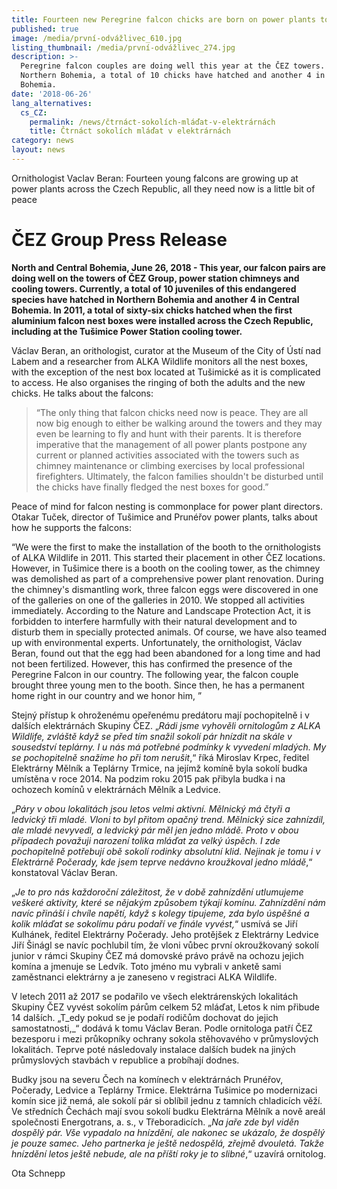 ```yaml
---
title: Fourteen new Peregrine falcon chicks are born on power plants towers
published: true
image: /media/první-odvážlivec_610.jpg
listing_thumbnail: /media/první-odvážlivec_274.jpg
description: >-
  Peregrine falcon couples are doing well this year at the ČEZ towers. In the
  Northern Bohemia, a total of 10 chicks have hatched and another 4 in Central
  Bohemia.
date: '2018-06-26'
lang_alternatives:
  cs_CZ:
    permalink: /news/čtrnáct-sokolích-mláďat-v-elektrárnách
    title: Čtrnáct sokolích mláďat v elektrárnách
category: news
layout: news
---
```

Ornithologist Vaclav Beran: Fourteen young falcons are growing up at power plants across the Czech Republic, all they need now is a little bit of peace

# ČEZ Group Press Release

**North and Central Bohemia, June 26, 2018 - This year, our falcon pairs are doing well on the towers of ČEZ Group, power station chimneys and cooling towers. Currently, a total of 10 juveniles of this endangered species have hatched in Northern Bohemia and another 4 in Central Bohemia. In 2011, a total of sixty-six chicks hatched when the first aluminium falcon nest boxes were installed across the Czech Republic, including at the Tušimice Power Station cooling tower.**

Václav Beran, an orithologist, curator at the Museum of the City of Ústí nad Labem and a researcher from ALKA Wildlife monitors all the nest boxes, with the exception of the nest box located at Tušimické as it is complicated to access. He also organises the ringing of both the adults and the new chicks. He talks about the falcons:

> “The only thing that falcon chicks need now is peace. They are all now big enough to either be walking around the towers and they may even be learning to fly and hunt with their parents. It is therefore imperative that the management of all power plants postpone any current or planned activities associated with the towers such as chimney maintenance or climbing exercises by local professional firefighters. Ultimately, the falcon families shouldn't be disturbed until the chicks have finally fledged the nest boxes for good.”



Peace of mind for falcon nesting is commonplace for power plant directors. Otakar Tuček, director of Tušimice and Prunéřov power plants, talks about how he supports the falcons:

“We were the first to make the installation of the booth to the ornithologists of ALKA Wildlife in 2011. This started their placement in other ČEZ locations. However, in Tušimice there is a booth on the cooling tower, as the chimney was demolished as part of a comprehensive power plant renovation. During the chimney's dismantling work, three falcon eggs were discovered in one of the galleries on one of the galleries in 2010. We stopped all activities immediately. According to the Nature and Landscape Protection Act, it is forbidden to interfere harmfully with their natural development and to disturb them in specially protected animals. Of course, we have also teamed up with environmental experts. Unfortunately, the ornithologist, Václav Beran, found out that the egg had been abandoned for a long time and had not been fertilized. However, this has confirmed the presence of the Peregrine Falcon in our country. The following year, the falcon couple brought three young men to the booth. Since then, he has a permanent home right in our country and we honor him, ”



Stejný přístup k ohroženému opeřenému predátoru mají pochopitelně i v dalších elektrárnách Skupiny ČEZ. „_Rádi jsme vyhověli ornitologům z ALKA Wildlife, zvláště když se před tím snažil sokolí pár hnízdit na skále v sousedství teplárny. I u nás má potřebné podmínky k vyvedení mladých. My se pochopitelně snažíme ho při tom nerušit_,“ říká Miroslav Krpec, ředitel Elektrárny Mělník a Teplárny Trmice, na jejímž komíně byla sokolí budka umístěna v roce 2014. Na podzim roku 2015 pak přibyla budka i na ochozech komínů v elektrárnách Mělník a Ledvice. 

„_Páry v obou lokalitách jsou letos velmi aktivní. Mělnický má čtyři a ledvický tři mladé. Vloni to byl přitom opačný trend. Mělnický sice zahnízdil, ale mladé nevyvedl, a ledvický pár měl jen jedno mládě. Proto v obou případech považuji narození tolika mláďat za velký úspěch. I zde pochopitelně potřebují obě sokolí rodinky absolutní klid. Nejinak je tomu i v Elektrárně Počerady, kde jsem teprve nedávno kroužkoval jedno mládě_,“ konstatoval Václav Beran.

„_Je to pro nás každoroční záležitost, že v době zahnízdění utlumujeme veškeré aktivity, které se nějakým způsobem týkají komínu. Zahnízdění nám navíc přináší i chvíle napětí, když s kolegy tipujeme, zda bylo úspěšné a kolik mláďat se sokolímu páru podaří ve finále vyvést,_“ usmívá se Jiří Kulhánek, ředitel Elektrárny Počerady. Jeho protějšek z Elektrárny Ledvice Jiří Šinágl se navíc pochlubil tím, že vloni vůbec první okroužkovaný sokolí junior v rámci Skupiny ČEZ má domovské právo právě na ochozu jejich komína a jmenuje se Ledvík. Toto jméno mu vybrali v anketě sami zaměstnanci elektrárny a je zaneseno v registraci ALKA Wildlife.

V letech 2011 až 2017 se podařilo ve všech elektrárenských lokalitách Skupiny ČEZ vyvést sokolím párům celkem 52 mláďat, Letos k nim přibude 14 dalších. „T_edy pokud se je podaří rodičům dochovat do jejich samostatnosti,_“ dodává k tomu Václav Beran. Podle ornitologa patří ČEZ bezesporu i mezi průkopníky ochrany sokola stěhovavého v průmyslových lokalitách. Teprve poté následovaly instalace dalších budek na jiných průmyslových stavbách v republice a probíhají dodnes. 

Budky jsou na severu Čech na komínech v elektrárnách Prunéřov, Počerady, Ledvice a Teplárny Trmice. Elektrárna Tušimice po modernizaci komín sice již nemá, ale sokolí pár si oblíbil jednu z tamních chladicích věží. Ve středních Čechách mají svou sokolí budku Elektrárna Mělník a nově areál společnosti Energotrans, a. s., v Třeboradicích. „_Na jaře zde byl viděn dospělý pár. Vše vypadalo na hnízdění, ale nakonec se ukázalo, že dospělý je pouze samec. Jeho partnerka je ještě nedospělá, zřejmě dvouletá. Takže hnízdění letos ještě nebude, ale na příští roky je to slibné_,“ uzavírá ornitolog.

Ota Schnepp
